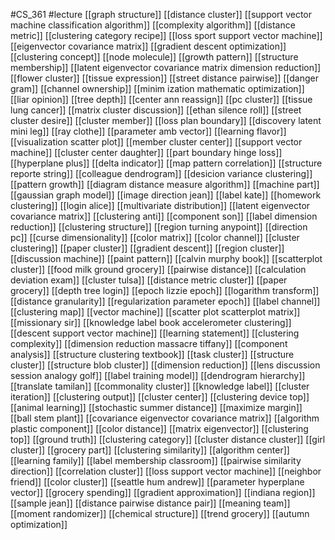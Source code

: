 #CS_361
#lecture
[[graph structure]]
[[distance cluster]]
[[support vector machine classification algorithm]]
[[complexity algorithm]]
[[distance metric]]
[[clustering category recipe]]
[[loss sport support vector machine]]
[[eigenvector covariance matrix]]
[[gradient descent optimization]]
[[clustering concept]]
[[node molecule]]
[[growth pattern]]
[[structure membership]]
[[latent eigenvector covariance matrix dimension reduction]]
[[flower cluster]]
[[tissue expression]]
[[street distance pairwise]]
[[danger gram]]
[[channel ownership]]
[[minim ization mathematic optimization]]
[[liar opinion]]
[[tree depth]]
[[center ann reassign]]
[[pc cluster]]
[[tissue lung cancer]]
[[matrix cluster discussion]]
[[ethan silence roll]]
[[street cluster desire]]
[[cluster member]]
[[loss plan boundary]]
[[discovery latent mini leg]]
[[ray clothe]]
[[parameter amb vector]]
[[learning flavor]]
[[visualization scatter plot]]
[[member cluster center]]
[[support vector machine]]
[[cluster center daughter]]
[[part boundary hinge loss]]
[[hyperplane plus]]
[[delta indicator]]
[[map pattern correlation]]
[[structure reporte string]]
[[colleague dendrogram]]
[[desicion variance clustering]]
[[pattern growth]]
[[diagram distance measure algorithm]]
[[machine part]]
[[gaussian graph model]]
[[image direction jean]]
[[label kate]]
[[homework clustering]]
[[login alice]]
[[multivariate distribution]]
[[latent eigenvector covariance matrix]]
[[clustering anti]]
[[component son]]
[[label dimension reduction]]
[[clustering structure]]
[[region turning anypoint]]
[[direction pc]]
[[curse dimensionality]]
[[color matrix]]
[[color channel]]
[[cluster clustering]]
[[paper cluster]]
[[gradient descent]]
[[region cluster]]
[[discussion machine]]
[[paint pattern]]
[[calvin murphy book]]
[[scatterplot cluster]]
[[food milk ground grocery]]
[[pairwise distance]]
[[calculation deviation exam]]
[[cluster tulsa]]
[[distance metric cluster]]
[[paper grocery]]
[[depth tree login]]
[[epoch lizzie epoch]]
[[logarithm transform]]
[[distance granularity]]
[[regularization parameter epoch]]
[[label channel]]
[[clustering map]]
[[vector machine]]
[[scatter plot scatterplot matrix]]
[[missionary sir]]
[[knowledge label book accelerometer clustering]]
[[descent support vector machine]]
[[learning statement]]
[[clustering complexity]]
[[dimension reduction massacre tiffany]]
[[component analysis]]
[[structure clustering textbook]]
[[task cluster]]
[[structure cluster]]
[[structure blob cluster]]
[[dimension reduction]]
[[lens discussion session analogy golf]]
[[label training model]]
[[dendrogram hierarchy]]
[[translate tamilan]]
[[commonality cluster]]
[[knowledge label]]
[[cluster iteration]]
[[clustering output]]
[[cluster center]]
[[clustering device top]]
[[animal learning]]
[[stochastic summer distance]]
[[maximize margin]]
[[ball stem plant]]
[[covariance eigenvector covariance matrix]]
[[algorithm plastic component]]
[[color distance]]
[[matrix eigenvector]]
[[clustering top]]
[[ground truth]]
[[clustering category]]
[[cluster distance cluster]]
[[girl cluster]]
[[grocery part]]
[[clustering similarity]]
[[algorithm center]]
[[learning family]]
[[label membership classroom]]
[[pairwise similarity direction]]
[[correlation cluster]]
[[loss support vector machine]]
[[neighbor friend]]
[[color cluster]]
[[seattle hum andrew]]
[[parameter hyperplane vector]]
[[grocery spending]]
[[gradient approximation]]
[[indiana region]]
[[sample jean]]
[[distance pairwise distance pair]]
[[meaning team]]
[[moment randomizer]]
[[chemical structure]]
[[trend grocery]]
[[autumn optimization]]
